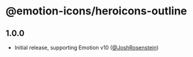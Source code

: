 # @emotion-icons/heroicons-outline

## 1.0.0

- Initial release, supporting Emotion v10 ([@JoshRosenstein](https://github.com/JoshRosenstein))
